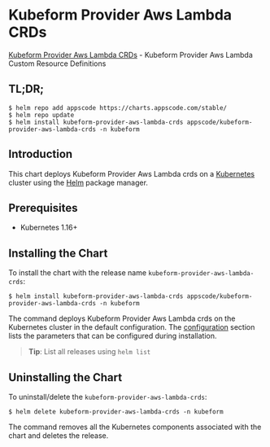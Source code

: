 # Kubeform Provider Aws Lambda CRDs

[Kubeform Provider Aws Lambda CRDs](https://github.com/kubeform) - Kubeform Provider Aws Lambda Custom Resource Definitions

## TL;DR;

```console
$ helm repo add appscode https://charts.appscode.com/stable/
$ helm repo update
$ helm install kubeform-provider-aws-lambda-crds appscode/kubeform-provider-aws-lambda-crds -n kubeform
```

## Introduction

This chart deploys Kubeform Provider Aws Lambda crds on a [Kubernetes](http://kubernetes.io) cluster using the [Helm](https://helm.sh) package manager.

## Prerequisites

- Kubernetes 1.16+

## Installing the Chart

To install the chart with the release name `kubeform-provider-aws-lambda-crds`:

```console
$ helm install kubeform-provider-aws-lambda-crds appscode/kubeform-provider-aws-lambda-crds -n kubeform
```

The command deploys Kubeform Provider Aws Lambda crds on the Kubernetes cluster in the default configuration. The [configuration](#configuration) section lists the parameters that can be configured during installation.

> **Tip**: List all releases using `helm list`

## Uninstalling the Chart

To uninstall/delete the `kubeform-provider-aws-lambda-crds`:

```console
$ helm delete kubeform-provider-aws-lambda-crds -n kubeform
```

The command removes all the Kubernetes components associated with the chart and deletes the release.



